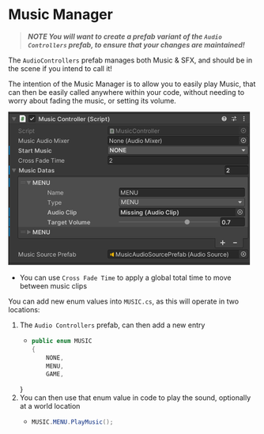﻿# Music Manager

> **_NOTE You will want to create a prefab variant of the `Audio Controllers` prefab, to ensure that your changes are maintained!_**

The `AudioControllers` prefab manages both Music & SFX, and should be in the scene if you intend to call it!


The intention of the Music Manager is to allow you to easily play Music, that can then be easily called
anywhere within your code, without needing to worry about fading the music, or setting its volume.

![Music Manager](../Images/music_manager.PNG)
- You can use `Cross Fade Time` to apply a global total time to move between music clips

You can add new enum values into `MUSIC.cs`, as this will operate in two locations:

1. The `Audio Controllers` prefab, can then add a new entry
    - ```csharp
      public enum MUSIC
      {
          NONE,
          MENU,
          GAME,
     }
2. You can then use that enum value in code to play the sound, optionally at a world location
    - ```csharp
      MUSIC.MENU.PlayMusic();